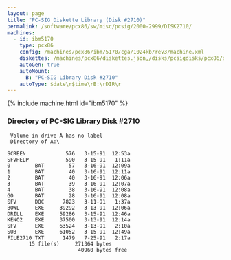 ```yaml
---
layout: page
title: "PC-SIG Diskette Library (Disk #2710)"
permalink: /software/pcx86/sw/misc/pcsig/2000-2999/DISK2710/
machines:
  - id: ibm5170
    type: pcx86
    config: /machines/pcx86/ibm/5170/cga/1024kb/rev3/machine.xml
    diskettes: /machines/pcx86/diskettes.json,/disks/pcsigdisks/pcx86/diskettes.json
    autoGen: true
    autoMount:
      B: "PC-SIG Library Disk #2710"
    autoType: $date\r$time\rB:\rDIR\r
---
```


{% include machine.html id="ibm5170" %}

### Directory of PC-SIG Library Disk #2710

     Volume in drive A has no label
     Directory of A:\

    SCREEN             576   3-15-91  12:53a
    SFVHELP            590   3-15-91   1:11a
    0        BAT        57   3-16-91  12:09a
    1        BAT        40   3-16-91  12:11a
    2        BAT        40   3-16-91  12:06a
    3        BAT        39   3-16-91  12:07a
    4        BAT        38   3-16-91  12:08a
    GO       BAT        28   3-16-91  12:08a
    SFV      DOC      7823   3-11-91   1:37a
    BOWL     EXE     39292   3-13-91  12:06a
    DRILL    EXE     59286   3-15-91  12:46a
    KENO2    EXE     37500   3-13-91  12:14a
    SFV      EXE     63524   3-13-91   2:10a
    SUB      EXE     61052   3-15-91  12:49a
    FILE2710 TXT      1479   7-25-91   2:17a
           15 file(s)     271364 bytes
                           40960 bytes free
